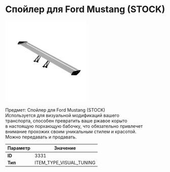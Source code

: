 # Спойлер для Ford Mustang (STOCK)

![Item Image](../img/3331.webp?raw=true)

Предмет: Спойлер для Ford Mustang (STOCK)<br>Используется для визуальной модификаций вашего<br>транспорта, способен превратить ваше ржавое корыто<br>в настоящую порхающую бабочку, что обязательно привлечет<br>внимание прохожих своим уникальным стилем и красотой.<br>Можно передавать и продавать.


| Параметр | Значение |
|----------|----------|
| **ID** | 3331 |
| **Тип** | ITEM_TYPE_VISUAL_TUNING |

